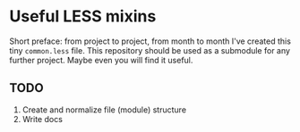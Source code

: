 # Useful LESS mixins

Short preface: from project to project, from month to month I've created this tiny `common.less` file. This repository should be used as a submodule for any further project. Maybe even you will find it useful.

## TODO
1. Create and normalize file (module) structure
2. Write docs